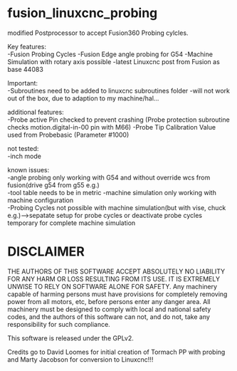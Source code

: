 # fusion_linuxcnc_probing

modified Postprocessor to accept Fusion360 Probing cylcles. 

Key features:   
-Fusion Probing Cycles
-Fusion Edge angle probing for G54 
-Machine Simulation with rotary axis possible
-latest Linuxcnc post from Fusion as base 44083

Important:  
-Subroutines need to be added to linuxcnc subroutines folder 
-will not work out of the box, due to adaption to my machine/hal...  

additional features:  
-Probe active Pin checked to prevent crashing  (Probe protection subroutine checks motion.digital-in-00 pin with M66)
-Probe Tip Calibration Value used from Probebasic  (Parameter #1000)


not tested:  
-inch mode

known issues:  
-angle probing only working with G54 and without override wcs from fusion(drive g54 from g55 e.g.)  
-tool table needs to be in metric
-machine simulation only working with machine configuration   
-Probing Cycles not possible with machine simulation(but with vise, chuck e.g.)-->sepatate setup for probe cycles or deactivate probe cycles temporary for complete machine simulation


# DISCLAIMER  
THE AUTHORS OF THIS SOFTWARE ACCEPT ABSOLUTELY NO LIABILITY FOR ANY HARM OR LOSS RESULTING FROM ITS USE. IT IS EXTREMELY UNWISE TO RELY ON SOFTWARE ALONE FOR SAFETY. Any machinery capable of harming persons must have provisions for completely removing power from all motors, etc, before persons enter any danger area. All machinery must be designed to comply with local and national safety codes, and the authors of this software can not, and do not, take any responsibility for such compliance.

This software is released under the GPLv2.

Credits go to  David Loomes for initial creation of Tormach PP with probing and Marty Jacobson for conversion to Linuxcnc!!!
